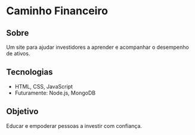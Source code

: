 # Caminho Financeiro

## Sobre

Um site para ajudar investidores a aprender e acompanhar o desempenho de ativos.

## Tecnologias

- HTML, CSS, JavaScript
- Futuramente: Node.js, MongoDB

## Objetivo

Educar e empoderar pessoas a investir com confiança.
